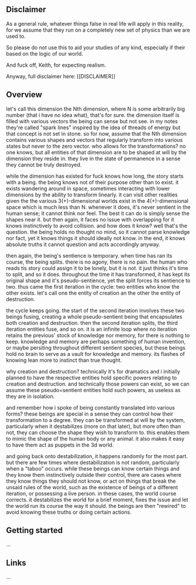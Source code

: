 <!-- TODO: refine contents, move some to other sections, keep it brief -->
## Disclaimer
As a general rule, whatever things false in real life will apply in this reality, for we assume that they run on a completely new set of physics than we are used to.

So please do not use this to aid your studies of any kind, especially if their based on the logic of our world.

And fuck off, Keith, for expecting realism.

Anyway, full disclaimer here: [[DISCLAIMER]]
## Overview

let's call this dimension the Nth dimension, where N is some arbitrarily big number (that i have no idea what), that's for sure. the dimension itself is filled with various vectors the being can sense but not see. in my notes they're called "spark lines" inspired by the idea of threads of energy but that concept is not set in stone. so for now, assume that the Nth dimension contains various shapes and vectors that regularly transform into various states but never to the zero vector. who allows for the transformations? no one knows, but all entities of that dimension are to be shaped at will by the dimension they reside in. they live in the state of permanence in a sense they cannot be truly destroyed.

while the dimension has existed for fuck knows how long, the story starts with a being. the being knows not of their purpose other than to exist. it exists wandering around in space, sometimes interacting with lower dimensions by the ability to transform linearly. it can visit other realities given the the various 3(+)-dimensional worlds exist in the 4(+)-dimensional space which is much less than N. whenever it does, it's never sentient in the human sense; it cannot think nor feel. The best it can do is simply sense the shapes near it. but then again, it faces no issue with overlapping for it knows instinctively to avoid collision. and how does it know? well that's the question. the being holds no thought no mind, so it cannot parse knowledge nor fact, yet it knows things it should ideally not know. in the end, it knows absolute truths it cannot question and acts accordingly anyway.

then again, the being's sentience is temporary. when time has ran its course, the being splits. there is no agony, there is no pain. the human who reads tis story could assign it to be lonely, but it is not. it just thinks it's time to split, and so it does. throughout the time it has transformed, it has kept its original shape and it's pseudo-sentience, yet the split forces its sentience to two. thus came the first iteration in the cycle: two entities who know the other exists. let's call one the entity of creation an the other the entity of destruction.

the cycle keeps going. the start of the second iteration involves these two beings fusing, creating a whole pseudo-sentient being that encapsulates both creation and destruction. then the second iteration splits, the third iteration entities fuse, and so on. it is an infinite loop where no iteration retains the previous' stock of knowledge nor memory, for there is nothing to keep. knowledge and memory are perhaps something of human invention, or maybe persiting throughout different sentient species, but these beings hold no brain to serve as a vault for knowledge and memory. its flashes of knowing lean more to instinct than true thought.

why creation and destruction? technically it's for dramatics and i initially planned to have the respective entities hold specific powers relating to creation and destruction. and technically those powers can exist, so we can assume these pseudo=sentient entities hold such powers, as useless as they are in isolation.

and remember how i spoke of being constantly translated into various forms? these beings are special in a sense they can control how their transformation to a degree. they can be transformed at will by the system, particularly when it destabilizes (more on that later), but more often than not, they can choose the shape they wish to transform to. this enables them to mimic the shape of the human body or any animal. it also makes it easy to have them act as puppets in the 3d world. 

and going back onto destabilization, it happens randomly for the most part. but there are few times where destabilization is not random, particularly when a "taboo" occurs. while these beings can know certain things and they know them instinctively outside their control, there are cases where they know things they should not know, or act on things that break the unsaid rules of the world, such as the existence of beings of a different iteration, or possessing a live person. in these cases, the world course corrects. it destabilizes the world for a brief moment, fixes the issue and let the world run its course the way it should. the beings are then "rewired" to avoid knowing these truths or doing certain actions.

## Getting started
...
## Links
...